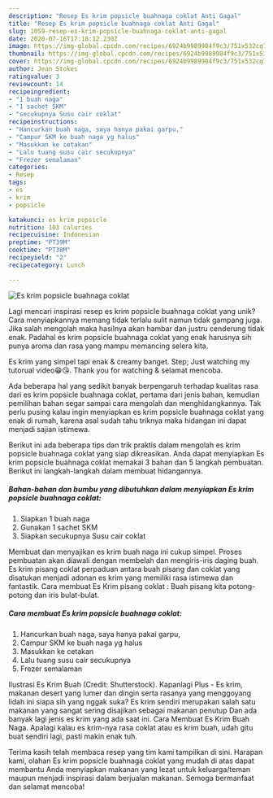 ```yaml
---
description: "Resep Es krim popsicle buahnaga coklat Anti Gagal"
title: "Resep Es krim popsicle buahnaga coklat Anti Gagal"
slug: 1059-resep-es-krim-popsicle-buahnaga-coklat-anti-gagal
date: 2020-07-16T17:18:12.230Z
image: https://img-global.cpcdn.com/recipes/6924b9989984f9c3/751x532cq70/es-krim-popsicle-buahnaga-coklat-foto-resep-utama.jpg
thumbnail: https://img-global.cpcdn.com/recipes/6924b9989984f9c3/751x532cq70/es-krim-popsicle-buahnaga-coklat-foto-resep-utama.jpg
cover: https://img-global.cpcdn.com/recipes/6924b9989984f9c3/751x532cq70/es-krim-popsicle-buahnaga-coklat-foto-resep-utama.jpg
author: Jean Stokes
ratingvalue: 3
reviewcount: 14
recipeingredient:
- "1 buah naga"
- "1 sachet SKM"
- "secukupnya Susu cair coklat"
recipeinstructions:
- "Hancurkan buah naga, saya hanya pakai garpu,"
- "Campur SKM ke buah naga yg halus"
- "Masukkan ke cetakan"
- "Lalu tuang susu cair secukupnya"
- "Frezer semalaman"
categories:
- Resep
tags:
- es
- krim
- popsicle

katakunci: es krim popsicle 
nutrition: 103 calories
recipecuisine: Indonesian
preptime: "PT39M"
cooktime: "PT38M"
recipeyield: "2"
recipecategory: Lunch

---
```



![Es krim popsicle buahnaga coklat](https://img-global.cpcdn.com/recipes/6924b9989984f9c3/751x532cq70/es-krim-popsicle-buahnaga-coklat-foto-resep-utama.jpg)

Lagi mencari inspirasi resep es krim popsicle buahnaga coklat yang unik? Cara menyiapkannya memang tidak terlalu sulit namun tidak gampang juga. Jika salah mengolah maka hasilnya akan hambar dan justru cenderung tidak enak. Padahal es krim popsicle buahnaga coklat yang enak harusnya sih punya aroma dan rasa yang mampu memancing selera kita.

Es krim yang simpel tapi enak &amp; creamy banget. Step; Just watching my tutorual video😁😘. Thank you for watching &amp; selamat mencoba.

Ada beberapa hal yang sedikit banyak berpengaruh terhadap kualitas rasa dari es krim popsicle buahnaga coklat, pertama dari jenis bahan, kemudian pemilihan bahan segar sampai cara mengolah dan menghidangkannya. Tak perlu pusing kalau ingin menyiapkan es krim popsicle buahnaga coklat yang enak di rumah, karena asal sudah tahu triknya maka hidangan ini dapat menjadi sajian istimewa.


Berikut ini ada beberapa tips dan trik praktis dalam mengolah es krim popsicle buahnaga coklat yang siap dikreasikan. Anda dapat menyiapkan Es krim popsicle buahnaga coklat memakai 3 bahan dan 5 langkah pembuatan. Berikut ini langkah-langkah dalam membuat hidangannya.

<!--inarticleads1-->

##### Bahan-bahan dan bumbu yang dibutuhkan dalam menyiapkan Es krim popsicle buahnaga coklat:

1. Siapkan 1 buah naga
1. Gunakan 1 sachet SKM
1. Siapkan secukupnya Susu cair coklat


Membuat dan menyajikan es krim buah naga ini cukup simpel. Proses pembuatan akan diawali dengan membelah dan mengiris-iris daging buah. Es krim pisang coklat perpaduan antara buah pisang dan coklat yang disatukan menjadi adonan es krim yang memiliki rasa istimewa dan fantastik. Cara membuat Es Krim pisang coklat : Buah pisang kita potong-potong dan iris bulat-bulat. 

<!--inarticleads2-->

##### Cara membuat Es krim popsicle buahnaga coklat:

1. Hancurkan buah naga, saya hanya pakai garpu,
1. Campur SKM ke buah naga yg halus
1. Masukkan ke cetakan
1. Lalu tuang susu cair secukupnya
1. Frezer semalaman


Ilustrasi Es Krim Buah (Credit: Shutterstock). Kapanlagi Plus - Es krim, makanan desert yang lumer dan dingin serta rasanya yang menggoyang lidah ini siapa sih yang nggak suka? Es krim sendiri merupakan salah satu makanan yang sangat sering disajikan sebagai makanan penutup Dan ada banyak lagi jenis es krim yang ada saat ini. Cara Membuat Es Krim Buah Naga. Apalagi kalau es krim-nya rasa coklat atau es krim buah, udah gitu buat sendiri lagi, pasti makin enak tuh. 

Terima kasih telah membaca resep yang tim kami tampilkan di sini. Harapan kami, olahan Es krim popsicle buahnaga coklat yang mudah di atas dapat membantu Anda menyiapkan makanan yang lezat untuk keluarga/teman maupun menjadi inspirasi dalam berjualan makanan. Semoga bermanfaat dan selamat mencoba!
